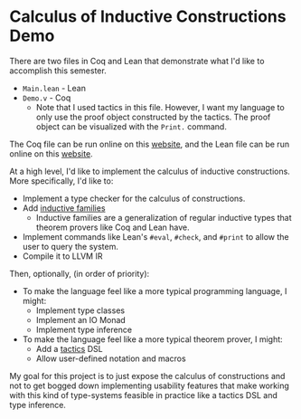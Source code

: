 # Calculus of Inductive Constructions Demo 

There are two files in Coq and Lean that demonstrate what I'd like to accomplish this semester. 

* `Main.lean` - Lean
* `Demo.v` - Coq
  * Note that I used tactics in this file. However, I want my language to only use the proof object constructed by the tactics. The proof object can be visualized with the `Print.` command. 

The Coq file can be run online on this [website](https://coq.vercel.app/scratchpad.html), and the Lean file can be run online on this [website](https://leanprover.github.io/live/latest/).

At a high level, I'd like to implement the calculus of inductive constructions. More specifically, I'd like to:

* Implement a type checker for the calculus of constructions.
* Add [inductive families](https://leanprover.github.io/lean4/doc/declarations.html#inductive-families)
  * Inductive families are a generalization of regular inductive types that theorem provers like Coq and Lean have. 
* Implement commands like Lean's `#eval`, `#check`, and `#print` to allow the user to query the system. 
* Compile it to LLVM IR

Then, optionally, (in order of priority):

* To make the language feel like a more typical programming language, I might:
  * Implement type classes
  * Implement an IO Monad
  * Implement type inference
* To make the language feel like a more typical theorem prover, I might:
  * Add a [tactics](https://leanprover.github.io/theorem_proving_in_lean4/tactics.html) DSL
  * Allow user-defined notation and macros

My goal for this project is to just expose the calculus of constructions and not to get bogged down implementing usability features that make working with this kind of type-systems feasible in practice like a tactics DSL and type inference. 
